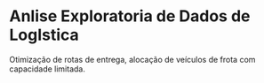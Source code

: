 # Anlise Exploratoria de Dados de LogIstica
Otimização de rotas de entrega, alocação de veículos de frota com capacidade limitada.
